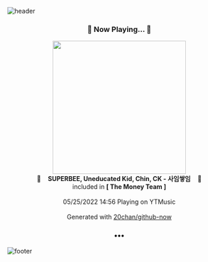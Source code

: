 ![header](https://capsule-render.vercel.app/api?type=wave&height=170&section=header&text=Hi.%20I'm%20SHIFT&fontColor=090707&fontAlignX=45&fontAlignY=65&fontSize=100)

<h3 align="center">🎵 Now Playing... 🎵</h3>
<p align="center">
  <a href="https://music.youtube.com/watch?v=I-MSIqTVi6s">
    <img width="300" src="https://lh3.googleusercontent.com/R8Fsd-4l0DMzHNP7YnzG09INuSxzHC3flxyq1ciYHXBnLdmx-b_R4gRSGI_VAr4g7nH-s4WtunSQAkg">
  </a>
  <br>
  🎵&nbsp&nbsp&nbsp <b>SUPERBEE, Uneducated Kid, Chin, CK - 사임쌓임</b> &nbsp&nbsp&nbsp🎵
  <br>
  included in <b>[ The Money Team ]</b>
  
  <br />
  <br />
  05/25/2022 14:56 Playing on YTMusic
  <br />
  <br />
  Generated with <a href="https://github.com/20chan/github-now">20chan/github-now</a>
</p>

<h3 align="center">•••</h3>

![footer](https://capsule-render.vercel.app/api?type=wave&height=150&section=footer)
